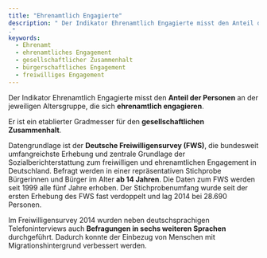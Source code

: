 ```yaml
---
title: "Ehrenamtlich Engagierte"
description: " Der Indikator Ehrenamtlich Engagierte misst den Anteil der Personen an der jeweiligen Altersgruppe, die sich ehrenamtlich engagieren.
."
keywords:
  - Ehrenamt
  - ehrenamtliches Engagement
  - gesellschaftlicher Zusammenhalt
  - bürgerschaftliches Engagement
  - freiwilliges Engagement
---
```


<!-- Prologue start -->

Der Indikator Ehrenamtlich Engagierte misst den **Anteil der Personen** an der jeweiligen Altersgruppe, die sich **ehrenamtlich engagieren**.

Er ist ein etablierter Gradmesser für den **gesellschaftlichen Zusammenhalt**.

Datengrundlage ist der **Deutsche Freiwilligensurvey (FWS)**, die bundesweit umfangreichste Erhebung und zentrale Grundlage der Sozialberichterstattung zum freiwilligen und ehrenamtlichen Engagement in Deutschland. Befragt werden in einer repräsentativen Stichprobe Bürgerinnen und Bürger im Alter **ab 14 Jahren**. Die Daten zum FWS werden seit 1999 alle fünf Jahre erhoben. Der Stichprobenumfang wurde seit der ersten Erhebung des FWS fast verdoppelt und lag 2014 bei 28.690 Personen. 

Im Freiwilligensurvey 2014 wurden neben deutschsprachigen Telefoninterviews auch **Befragungen in sechs weiteren Sprachen** durchgeführt. Dadurch konnte der Einbezug von Menschen mit Migrationshintergrund verbessert werden. 

<!-- Prologue end -->

<!--ChartList-->
